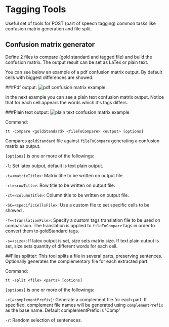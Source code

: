 # Tagging Tools
Useful set of tools for POST (part of speech tagging) common tasks like confusion matrix generation and file split.

## Confusion matrix generator
Define 2 files to compare (gold standard and tagged file) and build the confusion matrix. The output result can be set as LaTex or plain text. 

You can see below an example of a pdf confusion matrix output. By default cells with biggest differences are showed.

###Pdf output:
![pdf confusion matrix example](https://raw.github.com/ferrod20/taggingTools/gh-pages/images/confusionMatrixPdf.png)

In the next example you can see a plain text confusion matrix output. Notice that for each cell appears the words which it's tags differs.

###Plain text output:
![plain text confusion matrix example](https://raw.github.com/ferrod20/taggingTools/gh-pages/images/plainTextConfusionMatrixComparision.png)

Command:
```dos
tt -compare <goldStandard> <fileToCompare> <output> [options]
```

Compares `goldStandard` file against `fileToCompare` generating a confusion matrix as output.

`[options]` is one or more of the followings:

`-l`: Set latex output, default is text plain output.

`-t=<matrixTitle>`: Matrix title to be written on output file.

`-rt=<rowTitle>`: Row title to be written on output file.

`-ct=<columnTitle>`: Column title to be written on output file.

`-SC=<specificCellsFile>`: Use a custom file to set specific cells to be showed .

`-T=<translationFile>`: Specify a custom tags translation file to be used on comparision. The 
translation is applied to `fileToCompare` tags in order to convert them to goldStandard tags.

`-s=<size>`: If latex output is set, size sets matrix size. If text plain output is set, size sets quantity of different words for each cell.

##Files splitter:
This tool splits a file in several parts, preserving sentences.
Optionally generates the complementary file for each extracted part.

Command:
```dos
tt -split <file> <parts> [options]
```
`[options]` is one or more of the followings:

`-c[=complementPrefix]`: Generate a complement file for each part. If specified, complement file names will be generated using `complementPrefix` as the base name. Default complementPrefix is 'Comp'

`-r`: Random selection of senteneces.
